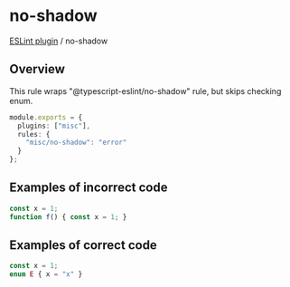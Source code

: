 # no-shadow

[ESLint plugin](https://ilyub.github.io/eslint-plugin-misc/) / no-shadow

## Overview

This rule wraps "@typescript-eslint/no-shadow" rule, but skips checking enum.

```ts
module.exports = {
  plugins: ["misc"],
  rules: {
    "misc/no-shadow": "error"
  }
};
```

## Examples of incorrect code

```ts
const x = 1;
function f() { const x = 1; }
```

## Examples of correct code

```ts
const x = 1;
enum E { x = "x" }
```